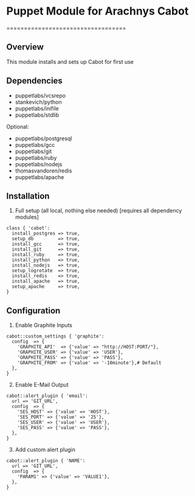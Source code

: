 # Puppet Module for Arachnys Cabot
==================================

## Overview 
This module installs and sets up Cabot for first use 

## Dependencies
* puppetlabs/vcsrepo
* stankevich/python
* puppetlabs/inifile
* puppetlabs/stdlib

Optional:
* puppetlabs/postgresql
* puppetlabs/gcc  
* puppetlabs/git
* puppetlabs/ruby
* puppetlabs/nodejs
* thomasvandoren/redis
* puppetlabs/apache  

## Installation
1. Full setup (all local, nothing else needed) [requires all dependency modules] 
```
class { 'cabot': 
  install_postgres => true,
  setup_db         => true,
  install_gcc      => true,
  install_git      => true,
  install_ruby     => true,
  install_python   => true,
  install_nodejs   => true,
  setup_logrotate  => true,
  install_redis    => true,
  install_apache   => true,
  setup_apache     => true,
}
```

## Configuration

1. Enable Graphite Inputs
```
cabot::custom_settings { 'graphite':
  config  => {
    'GRAPHITE_API'  => {'value' => "http://HOST:PORT/"},
    'GRAPHITE_USER' => {'value' => 'USER'},
    'GRAPHITE_PASS' => {'value' => 'PASS'},
    'GRAPHITE_FROM' => {'value' => '-10minute'},# Default
  },
}
```

2. Enable E-Mail Output
```
cabot::alert_plugin { 'email':
  url => 'GIT_URL',
  config  => {
    'SES_HOST' => {'value' => 'HOST'},
    'SES_PORT' => {'value' => '25'},
    'SES_USER' => {'value' => 'USER'},
    'SES_PASS' => {'value' => 'PASS'},
  },
}
```

3. Add custom alert plugin
```
cabot::alert_plugin { 'NAME':
  url => 'GIT_URL',
  config  => {
    'PARAM1' => {'value' => 'VALUE1'},
  },
}
```